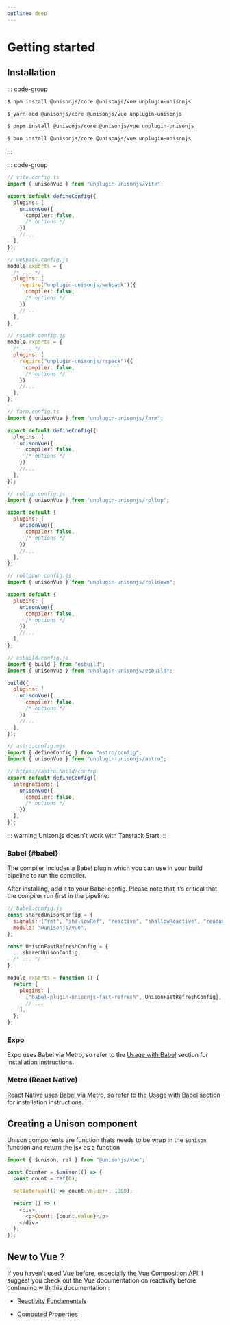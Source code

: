 ```yaml
---
outline: deep
---
```


# Getting started

## Installation

::: code-group

```bash [NPM]
$ npm install @unisonjs/core @unisonjs/vue unplugin-unisonjs
```

```bash [Yarn]
$ yarn add @unisonjs/core @unisonjs/vue unplugin-unisonjs
```

```bash [PNPM]
$ pnpm install @unisonjs/core @unisonjs/vue unplugin-unisonjs
```

```bash [Bun]
$ bun install @unisonjs/core @unisonjs/vue unplugin-unisonjs
```

:::

::: code-group

```ts [Vite]
// vite.config.ts
import { unisonVue } from "unplugin-unisonjs/vite";

export default defineConfig({
  plugins: [
    unisonVue({
      compiler: false,
      /* options */
    }),
    //...
  ],
});
```

```js [webpack]
// webpack.config.js
module.exports = {
  /* ... */
  plugins: [
    require("unplugin-unisonjs/webpack")({
      compiler: false,
      /* options */
    }),
    //...
  ],
};
```

```js [Rspack]
// rspack.config.js
module.exports = {
  /* ... */
  plugins: [
    require("unplugin-unisonjs/rspack")({
      compiler: false,
      /* options */
    }),
    //...
  ],
};
```

```ts [Farm]
// farm.config.ts
import { unisonVue } from "unplugin-unisonjs/farm";

export default defineConfig({
  plugins: [
    unisonVue({
      compiler: false,
      /* options */
    })
    //...
  ],
});
```

```js [Rollup]
// rollup.config.js
import { unisonVue } from "unplugin-unisonjs/rollup";

export default {
  plugins: [
    unisonVue({
      compiler: false,
      /* options */
    }),
    //...
  ],
};
```

```js [Rolldown]
// rolldown.config.js
import { unisonVue } from "unplugin-unisonjs/rolldown";

export default {
  plugins: [
    unisonVue({
      compiler: false,
      /* options */
    }),
    //...
  ],
};
```

```js [esbuild]
// esbuild.config.js
import { build } from "esbuild";
import { unisonVue } from "unplugin-unisonjs/esbuild";

build({
  plugins: [
    unisonVue({
      compiler: false,
      /* options */
    }),
    //...
  ],
});
```

```js [Astro]
// astro.config.mjs
import { defineConfig } from "astro/config";
import { unisonVue } from "unplugin-unisonjs/astro";

// https://astro.build/config
export default defineConfig({
  integrations: [
    unisonVue({
      compiler: false,
      /* options */
    }),
  ],
});
```

::: warning
Unison.js doesn't work with Tanstack Start
:::

### Babel {#babel}

The compiler includes a Babel plugin which you can use in your build pipeline to run the compiler.

After installing, add it to your Babel config. Please note that it’s critical that the compiler run first in the pipeline:

```js
// babel.config.js
const sharedUnisonConfig = {
  signals: ["ref", "shallowRef", "reactive", "shallowReactive", "readonly"],
  module: "@unisonjs/vue",
};

const UnisonFastRefreshConfig = {
  ...sharedUnisonConfig,
  /* ... */
};

module.exports = function () {
  return {
    plugins: [
      ["babel-plugin-unisonjs-fast-refresh", UnisonFastRefreshConfig],
      // ...
    ],
  };
};
```

### Expo

Expo uses Babel via Metro, so refer to the [Usage with Babel](#babel) section for installation instructions.

### Metro (React Native)

React Native uses Babel via Metro, so refer to the [Usage with Babel](#babel) section for installation instructions.

## Creating a Unison component

Unison components are function thats needs to be wrap in the `$unison` function and return the jsx as a function

```js
import { $unison, ref } from "@unisonjs/vue";

const Counter = $unison(() => {
  const count = ref(0);

  setInterval(() => count.value++, 1000);

  return () => (
    <div>
      <p>Count: {count.value}</p>
    </div>
  );
});
```


## New to Vue ?

If you haven't used Vue before, especially the Vue Composition API, I suggest you check out the Vue documentation on reactivity before continuing with this documentation :

- [Reactivity Fundamentals](https://vuejs.org/guide/essentials/reactivity-fundamentals.html)

- [Computed Properties](https://vuejs.org/guide/essentials/computed.html)
